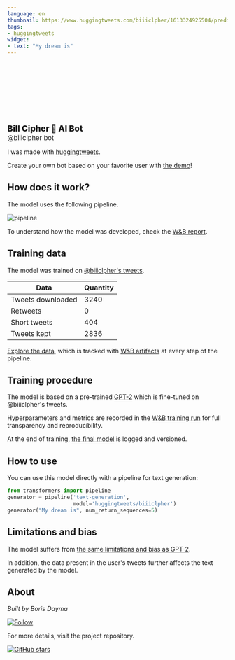```yaml
---
language: en
thumbnail: https://www.huggingtweets.com/biiiclpher/1613324925504/predictions.png
tags:
- huggingtweets
widget:
- text: "My dream is"
---
```


<div>
<div style="width: 132px; height:132px; border-radius: 50%; background-size: cover; background-image: url('https://pbs.twimg.com/profile_images/716292569395699712/FxrNVTxe_400x400.jpg')">
</div>
<div style="margin-top: 8px; font-size: 19px; font-weight: 800">Bill Cipher 🤖 AI Bot </div>
<div style="font-size: 15px">@biiiclpher bot</div>
</div>

I was made with [huggingtweets](https://github.com/borisdayma/huggingtweets).

Create your own bot based on your favorite user with [the demo](https://colab.research.google.com/github/borisdayma/huggingtweets/blob/master/huggingtweets-demo.ipynb)!

## How does it work?

The model uses the following pipeline.

![pipeline](https://github.com/borisdayma/huggingtweets/blob/master/img/pipeline.png?raw=true)

To understand how the model was developed, check the [W&B report](https://app.wandb.ai/wandb/huggingtweets/reports/HuggingTweets-Train-a-model-to-generate-tweets--VmlldzoxMTY5MjI).

## Training data

The model was trained on [@biiiclpher's tweets](https://twitter.com/biiiclpher).

| Data | Quantity |
| --- | --- |
| Tweets downloaded | 3240 |
| Retweets | 0 |
| Short tweets | 404 |
| Tweets kept | 2836 |

[Explore the data](https://wandb.ai/wandb/huggingtweets/runs/iieebvnq/artifacts), which is tracked with [W&B artifacts](https://docs.wandb.com/artifacts) at every step of the pipeline.

## Training procedure

The model is based on a pre-trained [GPT-2](https://huggingface.co/gpt2) which is fine-tuned on @biiiclpher's tweets.

Hyperparameters and metrics are recorded in the [W&B training run](https://wandb.ai/wandb/huggingtweets/runs/280557pf) for full transparency and reproducibility.

At the end of training, [the final model](https://wandb.ai/wandb/huggingtweets/runs/280557pf/artifacts) is logged and versioned.

## How to use

You can use this model directly with a pipeline for text generation:

```python
from transformers import pipeline
generator = pipeline('text-generation',
                     model='huggingtweets/biiiclpher')
generator("My dream is", num_return_sequences=5)
```

## Limitations and bias

The model suffers from [the same limitations and bias as GPT-2](https://huggingface.co/gpt2#limitations-and-bias).

In addition, the data present in the user's tweets further affects the text generated by the model.

## About

*Built by Boris Dayma*

[![Follow](https://img.shields.io/twitter/follow/borisdayma?style=social)](https://twitter.com/intent/follow?screen_name=borisdayma)

For more details, visit the project repository.

[![GitHub stars](https://img.shields.io/github/stars/borisdayma/huggingtweets?style=social)](https://github.com/borisdayma/huggingtweets)
